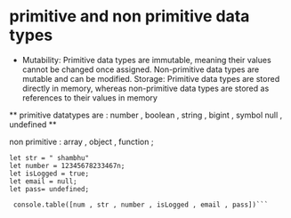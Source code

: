 # primitive  and non primitive data types 

- Mutability: Primitive data types are immutable, meaning their values cannot be changed once assigned. Non-primitive data types are mutable and can be modified. Storage: Primitive data types are stored directly in memory, whereas non-primitive data types are stored as references to their values in memory


** primitive datatypes are : number , boolean , string , bigint , symbol null , undefined  **

non primitive : array , object , function ;

```let num = 123;
let str = " shambhu"
let number = 12345678233467n;
let isLogged = true;
let email = null;
let pass= undefined;

 console.table([num , str , number , isLogged , email , pass])``` 








